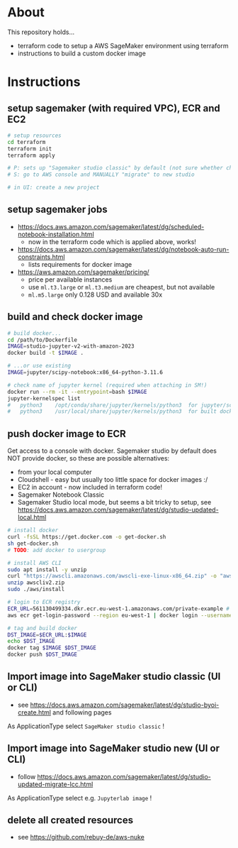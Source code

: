 # About

This repository holds...

- terraform code to setup a AWS SageMaker environment using terraform
- instructions to build a custom docker image

# Instructions

## setup sagemaker (with required VPC), ECR and EC2

```bash
# setup resources
cd terraform
terraform init
terraform apply

# P: sets up "Sagemaker studio classic" by default (not sure whether changeable with terraform)
# S: go to AWS console and MANUALLY "migrate" to new studio

# in UI: create a new project
```

## setup sagemaker jobs

- https://docs.aws.amazon.com/sagemaker/latest/dg/scheduled-notebook-installation.html
  - now in the terraform code which is applied above, works!
- https://docs.aws.amazon.com/sagemaker/latest/dg/notebook-auto-run-constraints.html
  - lists requirements for docker image
- https://aws.amazon.com/sagemaker/pricing/
  - price per available instances
  - use `ml.t3.large` or `ml.t3.medium` are cheapest, but not available
  - `ml.m5.large` only 0.128 USD and available 30x

## build and check docker image

```bash
# build docker...
cd /path/to/Dockerfile
IMAGE=studio-jupyter-v2-with-amazon-2023
docker build -t $IMAGE .

# ...or use existing
IMAGE=jupyter/scipy-notebook:x86_64-python-3.11.6

# check name of jupyter kernel (required when attaching in SM!)
docker run --rm -it --entrypoint=bash $IMAGE
jupyter-kernelspec list
#   python3    /opt/conda/share/jupyter/kernels/python3  for jupyter/scipy
#   python3    /usr/local/share/jupyter/kernels/python3  for built docker
```

## push docker image to ECR

Get access to a console with docker. Sagemaker studio by default does NOT provide docker, so these are possible alternatives:

- from your local computer
- Cloudshell - easy but usually too little space for docker images :/
- EC2 in account - now included in terraform code!
- Sagemaker Notebook Classic
- Sagemaker Studio local mode, but seems a bit tricky to setup, see https://docs.aws.amazon.com/sagemaker/latest/dg/studio-updated-local.html

```bash
# install docker
curl -fsSL https://get.docker.com -o get-docker.sh
sh get-docker.sh
# TODO: add docker to usergroup

# install AWS CLI
sudo apt install -y unzip
curl "https://awscli.amazonaws.com/awscli-exe-linux-x86_64.zip" -o "awscliv2.zip"
unzip awscliv2.zip
sudo ./aws/install

# login to ECR registry
ECR_URL=561130499334.dkr.ecr.eu-west-1.amazonaws.com/private-example # get from terraform output
aws ecr get-login-password --region eu-west-1 | docker login --username AWS --password-stdin $ECR_URL

# tag and build docker
DST_IMAGE=$ECR_URL:$IMAGE
echo $DST_IMAGE
docker tag $IMAGE $DST_IMAGE
docker push $DST_IMAGE
```

## Import image into SageMaker studio classic (UI or CLI)

- see https://docs.aws.amazon.com/sagemaker/latest/dg/studio-byoi-create.html and following pages

As ApplicationType select `SageMaker studio classic` !

## Import image into SageMaker studio new (UI or CLI)

- follow https://docs.aws.amazon.com/sagemaker/latest/dg/studio-updated-migrate-lcc.html

As ApplicationType select e.g. `Jupyterlab image` !

## delete all created resources

- see https://github.com/rebuy-de/aws-nuke
